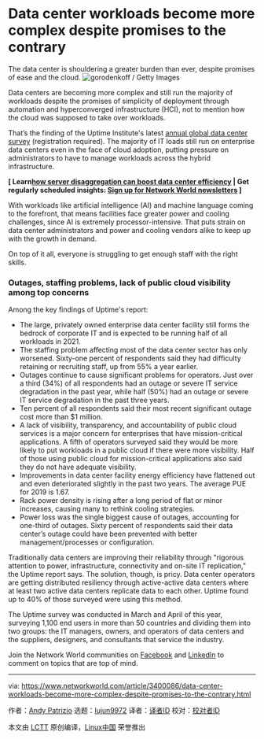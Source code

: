 [#]: collector: (lujun9972)
[#]: translator: ( )
[#]: reviewer: ( )
[#]: publisher: ( )
[#]: url: ( )
[#]: subject: (Data center workloads become more complex despite promises to the contrary)
[#]: via: (https://www.networkworld.com/article/3400086/data-center-workloads-become-more-complex-despite-promises-to-the-contrary.html)
[#]: author: (Andy Patrizio https://www.networkworld.com/author/Andy-Patrizio/)

Data center workloads become more complex despite promises to the contrary
======
The data center is shouldering a greater burden than ever, despite promises of ease and the cloud.
![gorodenkoff / Getty Images][1]

Data centers are becoming more complex and still run the majority of workloads despite the promises of simplicity of deployment through automation and hyperconverged infrastructure (HCI), not to mention how the cloud was supposed to take over workloads.

That’s the finding of the Uptime Institute's latest [annual global data center survey][2] (registration required). The majority of IT loads still run on enterprise data centers even in the face of cloud adoption, putting pressure on administrators to have to manage workloads across the hybrid infrastructure.

**[ Learn[how server disaggregation can boost data center efficiency][3] | Get regularly scheduled insights: [Sign up for Network World newsletters][4] ]**

With workloads like artificial intelligence (AI) and machine language coming to the forefront, that means facilities face greater power and cooling challenges, since AI is extremely processor-intensive. That puts strain on data center administrators and power and cooling vendors alike to keep up with the growth in demand.

On top of it all, everyone is struggling to get enough staff with the right skills.

### Outages, staffing problems, lack of public cloud visibility among top concerns

Among the key findings of Uptime's report:

  * The large, privately owned enterprise data center facility still forms the bedrock of corporate IT and is expected to be running half of all workloads in 2021.
  * The staffing problem affecting most of the data center sector has only worsened. Sixty-one percent of respondents said they had difficulty retaining or recruiting staff, up from 55% a year earlier.
  * Outages continue to cause significant problems for operators. Just over a third (34%) of all respondents had an outage or severe IT service degradation in the past year, while half (50%) had an outage or severe IT service degradation in the past three years.
  * Ten percent of all respondents said their most recent significant outage cost more than $1 million.
  * A lack of visibility, transparency, and accountability of public cloud services is a major concern for enterprises that have mission-critical applications. A fifth of operators surveyed said they would be more likely to put workloads in a public cloud if there were more visibility. Half of those using public cloud for mission-critical applications also said they do not have adequate visibility.
  * Improvements in data center facility energy efficiency have flattened out and even deteriorated slightly in the past two years. The average PUE for 2019 is 1.67.
  * Rack power density is rising after a long period of flat or minor increases, causing many to rethink cooling strategies.
  * Power loss was the single biggest cause of outages, accounting for one-third of outages. Sixty percent of respondents said their data center’s outage could have been prevented with better management/processes or configuration.



Traditionally data centers are improving their reliability through "rigorous attention to power, infrastructure, connectivity and on-site IT replication," the Uptime report says. The solution, though, is pricy. Data center operators are getting distributed resiliency through active-active data centers where at least two active data centers replicate data to each other. Uptime found up to 40% of those surveyed were using this method.

The Uptime survey was conducted in March and April of this year, surveying 1,100 end users in more than 50 countries and dividing them into two groups: the IT managers, owners, and operators of data centers and the suppliers, designers, and consultants that service the industry.

Join the Network World communities on [Facebook][5] and [LinkedIn][6] to comment on topics that are top of mind.

--------------------------------------------------------------------------------

via: https://www.networkworld.com/article/3400086/data-center-workloads-become-more-complex-despite-promises-to-the-contrary.html

作者：[Andy Patrizio][a]
选题：[lujun9972][b]
译者：[译者ID](https://github.com/译者ID)
校对：[校对者ID](https://github.com/校对者ID)

本文由 [LCTT](https://github.com/LCTT/TranslateProject) 原创编译，[Linux中国](https://linux.cn/) 荣誉推出

[a]: https://www.networkworld.com/author/Andy-Patrizio/
[b]: https://github.com/lujun9972
[1]: https://images.idgesg.net/images/article/2019/05/cso_cloud_computing_backups_it_engineer_data_center_server_racks_connections_by_gorodenkoff_gettyimages-943065400_3x2_2400x1600-100796535-large.jpg
[2]: https://uptimeinstitute.com/2019-data-center-industry-survey-results
[3]: https://www.networkworld.com/article/3266624/how-server-disaggregation-could-make-cloud-datacenters-more-efficient.html
[4]: https://www.networkworld.com/newsletters/signup.html
[5]: https://www.facebook.com/NetworkWorld/
[6]: https://www.linkedin.com/company/network-world
